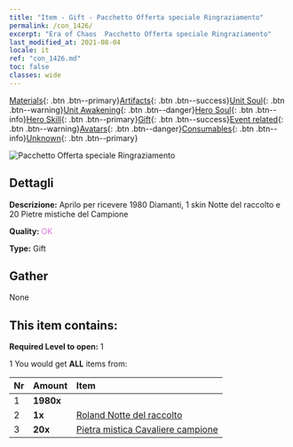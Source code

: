 ```yaml
---
title: "Item - Gift - Pacchetto Offerta speciale Ringraziamento"
permalink: /con_1426/
excerpt: "Era of Chaos  Pacchetto Offerta speciale Ringraziamento"
last_modified_at: 2021-08-04
locale: it
ref: "con_1426.md"
toc: false
classes: wide
---
```

 [Materials](/ItemsIT/){: .btn .btn--primary}[Artifacts](/ItemsIT/Artifacts/){: .btn .btn--success}[Unit Soul](/ItemsIT/UnitSoul/){: .btn .btn--warning}[Unit Awakening](/ItemsIT/UnitAwakening/){: .btn .btn--danger}[Hero Soul](/ItemsIT/HeroSoul/){: .btn .btn--info}[Hero Skill](/ItemsIT/HeroSkill/){: .btn .btn--primary}[Gift](/ItemsIT/Gift/){: .btn .btn--success}[Event related](/ItemsIT/Events/){: .btn .btn--warning}[Avatars](/ItemsIT/Avatars/){: .btn .btn--danger}[Consumables](/ItemsIT/Consumables/){: .btn .btn--info}[Unknown](/ItemsIT/Unknown/){: .btn .btn--primary}

 ![Pacchetto Offerta speciale Ringraziamento](/images/t/i_907040.png)

## Dettagli
 **Descrizione:** Aprilo per ricevere 1980 Diamanti, 1 skin Notte del raccolto e 20 Pietre mistiche del Campione

 **Quality:** <span style="color: #DA70D6">OK</span>

 **Type:** Gift

## Gather

  None

## This item contains:

 **Required Level to open:** 1

 1 You would get **ALL** items  from:

  | Nr | Amount |     Item    |
  |:---|:-------|:------------|
  | 1 |  **1980x** | <i class="fas fa-gem"/> |  | 
  | 2 |  **1x** | [Roland Notte del raccolto](/ItemsIT/con_1034/) |  | 
  | 3 |  **20x** | [Pietra mistica Cavaliere campione](/ItemsIT/unt_287/) |  | 
